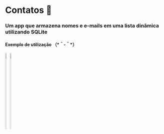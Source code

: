 <h1>Contatos 🍓</h1>
<h3>Um app que armazena nomes e e-mails em uma lista dinâmica utilizando SQLite</h3>
<h4>Exemplo de utilização （*＾-＾*）</h4>
<div style="display: inline-block;">
  <img style="height: 25%; width: 25%" src="https://cdn.discordapp.com/attachments/954181370886885387/1010271306127786084/contatos_light-mode.jpg">
  <img style="height: 25%; width: 25%" src="https://cdn.discordapp.com/attachments/954181370886885387/1010271306425569412/contatos_dark-mode.jpg">
</div>
